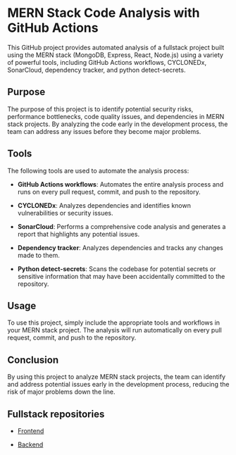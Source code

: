 # MERN Stack Code Analysis with GitHub Actions

This GitHub project provides automated analysis of a fullstack project built using the MERN stack (MongoDB, Express, React, Node.js) using a variety of powerful tools, including GitHub Actions workflows, CYCLONEDx, SonarCloud, dependency tracker, and python detect-secrets.

## Purpose

The purpose of this project is to identify potential security risks, performance bottlenecks, code quality issues, and dependencies in MERN stack projects. By analyzing the code early in the development process, the team can address any issues before they become major problems.

## Tools

The following tools are used to automate the analysis process:

- **GitHub Actions workflows**: Automates the entire analysis process and runs on every pull request, commit, and push to the repository.

- **CYCLONEDx**: Analyzes dependencies and identifies known vulnerabilities or security issues.

- **SonarCloud**: Performs a comprehensive code analysis and generates a report that highlights any potential issues.

- **Dependency tracker**: Analyzes dependencies and tracks any changes made to them.

- **Python detect-secrets**: Scans the codebase for potential secrets or sensitive information that may have been accidentally committed to the repository.

## Usage

To use this project, simply include the appropriate tools and workflows in your MERN stack project. The analysis will run automatically on every pull request, commit, and push to the repository.

## Conclusion

By using this project to analyze MERN stack projects, the team can identify and address potential issues early in the development process, reducing the risk of major problems down the line.

## Fullstack repositories

- [Frontend](https://github.com/alberttsg/frontend-nomadList)

- [Backend](https://github.com/Kric12/BackEnd-NomadSociety)
